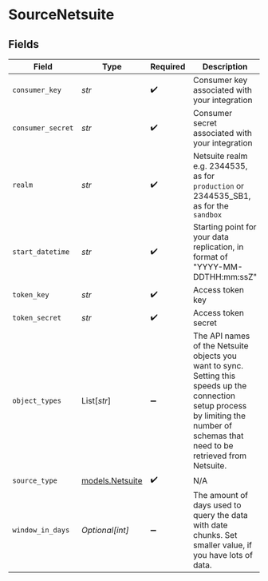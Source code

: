 # SourceNetsuite


## Fields

| Field                                                                                                                                                                                  | Type                                                                                                                                                                                   | Required                                                                                                                                                                               | Description                                                                                                                                                                            | Example                                                                                                                                                                                |
| -------------------------------------------------------------------------------------------------------------------------------------------------------------------------------------- | -------------------------------------------------------------------------------------------------------------------------------------------------------------------------------------- | -------------------------------------------------------------------------------------------------------------------------------------------------------------------------------------- | -------------------------------------------------------------------------------------------------------------------------------------------------------------------------------------- | -------------------------------------------------------------------------------------------------------------------------------------------------------------------------------------- |
| `consumer_key`                                                                                                                                                                         | *str*                                                                                                                                                                                  | :heavy_check_mark:                                                                                                                                                                     | Consumer key associated with your integration                                                                                                                                          |                                                                                                                                                                                        |
| `consumer_secret`                                                                                                                                                                      | *str*                                                                                                                                                                                  | :heavy_check_mark:                                                                                                                                                                     | Consumer secret associated with your integration                                                                                                                                       |                                                                                                                                                                                        |
| `realm`                                                                                                                                                                                | *str*                                                                                                                                                                                  | :heavy_check_mark:                                                                                                                                                                     | Netsuite realm e.g. 2344535, as for `production` or 2344535_SB1, as for the `sandbox`                                                                                                  |                                                                                                                                                                                        |
| `start_datetime`                                                                                                                                                                       | *str*                                                                                                                                                                                  | :heavy_check_mark:                                                                                                                                                                     | Starting point for your data replication, in format of "YYYY-MM-DDTHH:mm:ssZ"                                                                                                          | 2017-01-25T00:00:00Z                                                                                                                                                                   |
| `token_key`                                                                                                                                                                            | *str*                                                                                                                                                                                  | :heavy_check_mark:                                                                                                                                                                     | Access token key                                                                                                                                                                       |                                                                                                                                                                                        |
| `token_secret`                                                                                                                                                                         | *str*                                                                                                                                                                                  | :heavy_check_mark:                                                                                                                                                                     | Access token secret                                                                                                                                                                    |                                                                                                                                                                                        |
| `object_types`                                                                                                                                                                         | List[*str*]                                                                                                                                                                            | :heavy_minus_sign:                                                                                                                                                                     | The API names of the Netsuite objects you want to sync. Setting this speeds up the connection setup process by limiting the number of schemas that need to be retrieved from Netsuite. | customer                                                                                                                                                                               |
| `source_type`                                                                                                                                                                          | [models.Netsuite](../models/netsuite.md)                                                                                                                                               | :heavy_check_mark:                                                                                                                                                                     | N/A                                                                                                                                                                                    |                                                                                                                                                                                        |
| `window_in_days`                                                                                                                                                                       | *Optional[int]*                                                                                                                                                                        | :heavy_minus_sign:                                                                                                                                                                     | The amount of days used to query the data with date chunks. Set smaller value, if you have lots of data.                                                                               |                                                                                                                                                                                        |